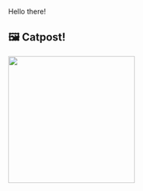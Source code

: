 Hello there!



## 🖼️ Catpost!

<sub>
    <img src="https://cdn2.thecatapi.com/images/MTgzNjE1MA.jpg" height="256">
</sub>

